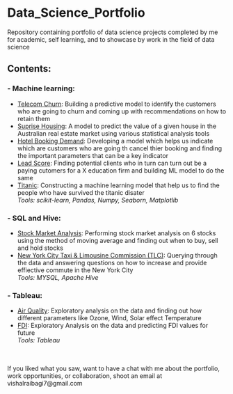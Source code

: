 # Data_Science_Portfolio

Repository containing portfolio of data science projects completed by me for academic, self learning, and to showcase by work in the field of data science

## Contents:
### - Machine learning:
  - [Telecom Churn](https://github.com/Vishal1478/Data_Science_Portfolio/tree/master/Machine_Learning/Telecom_Churn): Building a predictive model to identify the customers who are going to churn and coming up with recommendations on how to retain them
  - [Suprise Housing](https://github.com/Vishal1478/Data_Science_Portfolio/tree/master/Machine_Learning/Suprise_Housing): A model to predict the value of a given house in the Australian real estate market using various statistical analysis tools
  - [Hotel Booking Demand](https://github.com/Vishal1478/Data_Science_Portfolio/tree/master/Machine_Learning/Hotel_Booking_Demand): Developing a model which helps us indicate which are customers who are going th cancel thier booking and finding the important parameters that can be a key indicator
  - [Lead Score](https://github.com/Vishal1478/Data_Science_Portfolio/tree/master/Machine_Learning/Lead_Score): Finding potential clients who in turn can turn out be a paying cutomers for a X education firm and building ML model to do the same
  - [Titanic](https://github.com/Vishal1478/Data_Science_Portfolio/tree/master/Machine_Learning/Titanic): Constructing a machine learning model that help us to find the people who have survived the titanic disater<br>
  _Tools: scikit-learn, Pandas, Numpy, Seaborn, Matplotlib_
  
### - SQL and Hive:
  - [Stock Market Analysis](https://github.com/Vishal1478/Data_Science_Portfolio/tree/master/SQL_Hive/Stock_Market_Analysis): Performing stock market analysis on 6 stocks using the method of moving average and finding out when to buy, sell and hold stocks
  - [New York City Taxi & Limousine Commission (TLC)](https://github.com/Vishal1478/Data_Science_Portfolio/tree/master/SQL_Hive/NYC_Taxi_Limousine%20Commission): Querying through the data and answering questions on how to increase and provide effiective commute in the New York City<br>
 _Tools: MYSQL, Apache Hive_
 
### - Tableau:
  - [Air Quality](https://github.com/Vishal1478/Data_Science_Portfolio/tree/master/Tableau/Air_Quality): Exploratory analysis on the data and finding out how different parameters like Ozone, Wind, Solar effect Temperature
  - [FDI](https://github.com/Vishal1478/Data_Science_Portfolio/tree/master/Tableau/FDI): Exploratory Analysis on the data and predicting FDI values for future<br>
 _Tools: Tableau_
 <br>
 <br>
 If you liked what you saw, want to have a chat with me about the portfolio, work opportunities, or collaboration, shoot an email at vishalraibagi7@gmail.com
